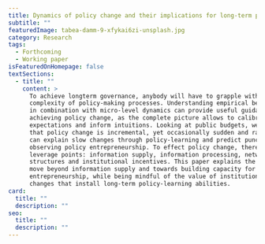 ```yaml
---
title: Dynamics of policy change and their implications for long-term policymaking
subtitle: ""
featuredImage: tabea-damm-9-xfykai6zi-unsplash.jpg
category: Research
tags:
  - Forthcoming
  - Working paper
isFeaturedOnHomepage: false
textSections:
  - title: ""
    content: >
      To achieve longterm governance, anybody will have to grapple with the
      complexity of policy-making processes. Understanding empirical behaviours
      in combination with micro-level dynamics can provide useful guidance to
      achieving policy change, as the complete picture allows to calibrate
      expectations and inform intuitions. Looking at public budgets, we learn
      that policy change is incremental, yet occasionally sudden and radical. We
      can explain slow changes through policy-learning and predict punctuations
      observing policy entrepreneurship. To effect policy change, there are four
      leverage points: information supply, information processing, network
      structures and institutional incentives. This paper explains the need to
      move beyond information supply and towards building capacity for policy
      entrepreneurship, while being mindful of the value of institutional
      changes that install long-term policy-learning abilities.
card:
  title: ""
  description: ""
seo:
  title: ""
  description: ""
---
```

